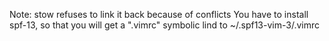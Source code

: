 
Note: stow refuses to link it back because of conflicts
You have to install spf-13, so that you will get a ".vimrc" symbolic lind to ~/.spf13-vim-3/.vimrc
